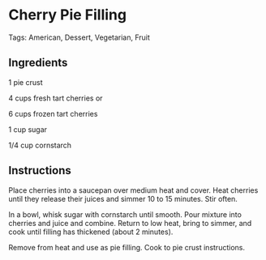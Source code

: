 # Cherry Pie Filling

Tags: American, Dessert, Vegetarian, Fruit



## Ingredients

1 pie crust

4 cups fresh tart cherries or

6 cups frozen tart cherries

1 cup sugar

1/4 cup cornstarch



## Instructions

Place cherries into a saucepan over medium heat and cover. Heat cherries until they release their juices and simmer 10 to 15 minutes. Stir often.

In a bowl, whisk sugar with cornstarch until smooth. Pour mixture into cherries and juice and combine. Return to low heat, bring to simmer, and cook until filling has thickened (about 2 minutes).

Remove from heat and use as pie filling. Cook to pie crust instructions.

